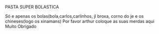 PASTA SUPER
BOLASTICA

Só e apenas os bolas(bola,carlos,carlinhos, jl broxa, corno do je e os chineses(logo os xinamans)
Por favor arthur coloque as suas merdas aqui
Muito Obrigado
